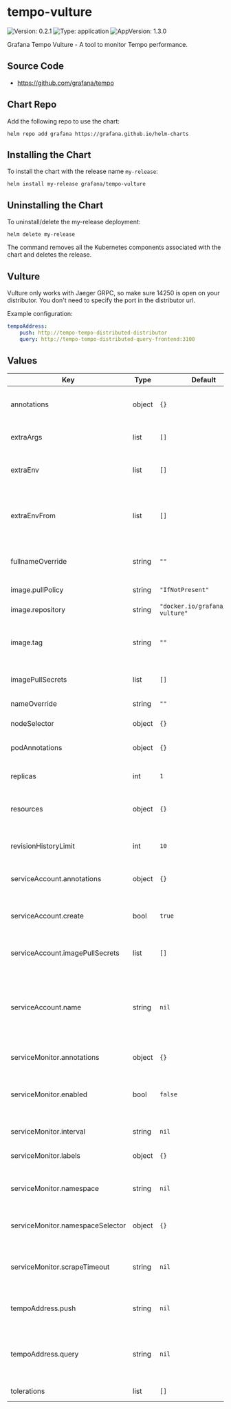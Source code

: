 # tempo-vulture


![Version: 0.2.1](https://img.shields.io/badge/Version-0.2.1-informational?style=flat-square) ![Type: application](https://img.shields.io/badge/Type-application-informational?style=flat-square) ![AppVersion: 1.3.0](https://img.shields.io/badge/AppVersion-1.3.0-informational?style=flat-square) 

Grafana Tempo Vulture - A tool to monitor Tempo performance.

## Source Code

* <https://github.com/grafana/tempo>



## Chart Repo

Add the following repo to use the chart:

```console
helm repo add grafana https://grafana.github.io/helm-charts
```

## Installing the Chart

To install the chart with the release name `my-release`:

```console
helm install my-release grafana/tempo-vulture
```

## Uninstalling the Chart

To uninstall/delete the my-release deployment:

```console
helm delete my-release
```

The command removes all the Kubernetes components associated with the chart and deletes the release.

## Vulture

Vulture only works with Jaeger GRPC, so make sure 14250 is open on your distributor. You don't need to specify the port in the distributor url.

Example configuration:
```yaml
tempoAddress:
    push: http://tempo-tempo-distributed-distributor
    query: http://tempo-tempo-distributed-query-frontend:3100
```

## Values

| Key | Type | Default | Description |
|-----|------|---------|-------------|
| annotations | object | `{}` | Common annotations for the deployment and service |
| extraArgs | list | `[]` | Additional CLI args for the vulture |
| extraEnv | list | `[]` | Environment variables to add to the vulture pods |
| extraEnvFrom | list | `[]` | Environment variables from secrets or configmaps to add to the vulture pods |
| fullnameOverride | string | `""` | Overrides the chart's computed fullname |
| image.pullPolicy | string | `"IfNotPresent"` | Docker image pull policy |
| image.repository | string | `"docker.io/grafana/tempo-vulture"` | Docker image repository |
| image.tag | string | `""` | Overrides the image tag whose default is the chart's appVersion |
| imagePullSecrets | list | `[]` | Image pull secrets for Docker images |
| nameOverride | string | `""` | Overrides the chart's name |
| nodeSelector | object | `{}` | Node selector for vulture pods |
| podAnnotations | object | `{}` | Common annotations for all pods |
| replicas | int | `1` | Number of replicas of Tempo Vulture |
| resources | object | `{}` | Resource requests and limits for the vulture |
| revisionHistoryLimit | int | `10` | The number of old ReplicaSets to retain to allow rollback |
| serviceAccount.annotations | object | `{}` | Annotations for the service account |
| serviceAccount.create | bool | `true` | Specifies whether a ServiceAccount should be created |
| serviceAccount.imagePullSecrets | list | `[]` | Image pull secrets for the service account |
| serviceAccount.name | string | `nil` | The name of the ServiceAccount to use. If not set and create is true, a name is generated using the fullname template |
| serviceMonitor.annotations | object | `{}` | ServiceMonitor annotations |
| serviceMonitor.enabled | bool | `false` | If enabled, ServiceMonitor resources for Prometheus Operator are created |
| serviceMonitor.interval | string | `nil` | ServiceMonitor scrape interval |
| serviceMonitor.labels | object | `{}` | Additional ServiceMonitor labels |
| serviceMonitor.namespace | string | `nil` | Alternative namespace for ServiceMonitor resources |
| serviceMonitor.namespaceSelector | object | `{}` | Namespace selector for ServiceMonitor resources |
| serviceMonitor.scrapeTimeout | string | `nil` | ServiceMonitor scrape timeout in Go duration format (e.g. 15s) |
| tempoAddress.push | string | `nil` | the url towards your Tempo distributor, e.g. http://distributor |
| tempoAddress.query | string | `nil` | the url towards your Tempo query-frontend, e.g. http://query-frontend:3100 |
| tolerations | list | `[]` | Tolerations for vulture pods |